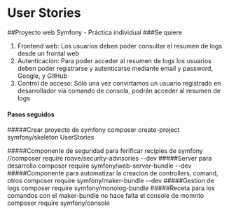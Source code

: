 # User Stories
##Proyecto web Symfony - Práctica individual
###Se quiere
  1. Frontend web: Los usuarios deben poder consultar el resumen de logs desde
  un frontal web
  2. Autenticación: Para poder acceder al resumen de logs los usuarios deben
  poder registrarse y autenticarse mediante email y password, Google, y
  GitHub
  3. Control de acceso: Sólo una vez convirtamos un usuario registrado en
     desarrollador vía comando de consola, podrán acceder al resumen de logs
#### Pasos seguidos
#####Crear proyecto de symfony
composer create-project symfony/skeleton UserStories

#####Componente de seguridad para ferificar recipies de symfony
//composer require roave/security-advisories --dev
#####Server para desarrollo
composer require symfony/web-server-bundle --dev
#####Componente para automatizar la creacion de controllers, comand, otros
composer require symfony/maker-bundle --dev
#####Gestion de logs
composer require symfony/monolog-bundle
#####Receta para los comandos con el maker-bundle no hace falta el console de momnto
composer require symfony/console
